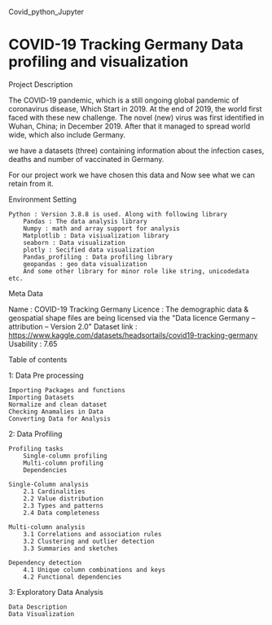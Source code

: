 Covid_python_Jupyter
# COVID-19 Tracking Germany  Data profiling and visualization



Project Description

The COVID-19 pandemic, which is a still ongoing global pandemic of coronavirus disease, Which Start in 2019. At the end of 2019, the world first faced with these new challenge. The novel (new) virus was first identified in Wuhan, China; in December 2019. After that it managed to spread world wide, which also include Germany.

we have a datasets (three) containing information about the infection cases, deaths and number of vaccinated in Germany.

For our project work we have chosen this data and Now see what we can retain from it.

Environment Setting

    Python : Version 3.8.8 is used. Along with following library
        Pandas : The data analysis library
        Numpy : math and array support for analysis
        Matplotlib : Data visiualization library
        seaborn : Data visualization
        plotly : Secified data visualization
        Pandas_profiling : Data profiling library
        geopandas : geo data visualization
        And some other library for minor role like string, unicodedata etc.


Meta Data

Name : COVID-19 Tracking Germany
Licence : The demographic data & geospatial shape files are being licensed via the "Data licence Germany – attribution – Version 2.0"
Dataset link : https://www.kaggle.com/datasets/headsortails/covid19-tracking-germany
Usability : 7.65


Table of contents

1: Data Pre processing

    Importing Packages and functions
    Importing Datasets
    Normalize and clean dataset
    Checking Anamalies in Data
    Converting Data for Analysis

2: Data Profiling

    Profiling tasks
        Single-column profiling
        Multi-column profiling
        Dependencies

    Single-Column analysis
        2.1 Cardinalities
        2.2 Value distribution
        2.3 Types and patterns
        2.4 Data completeness

    Multi-column analysis
        3.1 Correlations and association rules
        3.2 Clustering and outlier detection
        3.3 Summaries and sketches

    Dependency detection
        4.1 Unique column combinations and keys
        4.2 Functional dependencies

3: Exploratory Data Analysis

    Data Description
    Data Visualization




